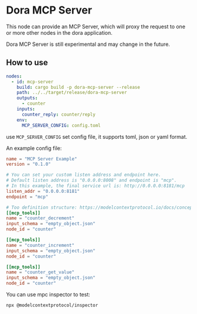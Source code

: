 # Dora MCP Server

This node can provide an MCP Server, which will proxy the request to one or more other nodes in the dora application.

Dora MCP Server is still experimental and may change in the future.


## How to use

```yaml
nodes:
  - id: mcp-server
    build: cargo build -p dora-mcp-server --release
    path: ../../target/release/dora-mcp-server
    outputs:
      - counter
    inputs:
      counter_reply: counter/reply
    env:
      MCP_SERVER_CONFIG: config.toml
```

use `MCP_SERVER_CONFIG` set config file, it supports toml, json or yaml format.

An example config file:

```toml
name = "MCP Server Example"
version = "0.1.0"

# You can set your custom listen address and endpoint here.
# Default listen address is "0.0.0.0:8008" and endpoint is "mcp".
# In this example, the final service url is: http://0.0.0.0:8181/mcp
listen_addr = "0.0.0.0:8181"
endpoint = "mcp"

# Too definition structure: https://modelcontextprotocol.io/docs/concepts/tools#tool-definition-structure
[[mcp_tools]]
name = "counter_decrement"
input_schema = "empty_object.json"
node_id = "counter"

[[mcp_tools]]
name = "counter_increment"
input_schema = "empty_object.json"
node_id = "counter"

[[mcp_tools]]
name = "counter_get_value"
input_schema = "empty_object.json"
node_id = "counter"
```

You can use mpc inspector to test:

```bash
npx @modelcontextprotocol/inspector
```